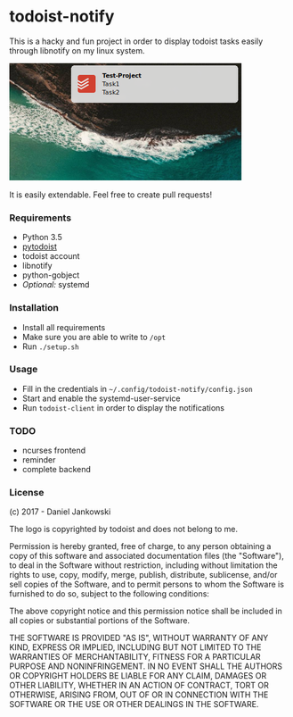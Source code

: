 # todoist-notify

This is a hacky and fun project in order to display todoist tasks easily through
libnotify on my linux system.

![screenshot](./screenshot.png)

It is easily extendable. Feel free to create pull requests!


### Requirements

- Python 3.5
- [pytodoist](https://github.com/Garee/pytodoist)
- todoist account
- libnotify
- python-gobject
- *Optional:* systemd


### Installation

- Install all requirements
- Make sure you are able to write to `/opt`
- Run `./setup.sh`


### Usage

- Fill in the credentials in `~/.config/todoist-notify/config.json`
- Start and enable the systemd-user-service
- Run `todoist-client` in order to display the notifications


### TODO

- ncurses frontend
- reminder
- complete backend


### License

(c) 2017 - Daniel Jankowski


The logo is copyrighted by todoist and does not belong to me.


Permission is hereby granted, free of charge, to any person obtaining a copy
of this software and associated documentation files (the "Software"), to deal
in the Software without restriction, including without limitation the rights
to use, copy, modify, merge, publish, distribute, sublicense, and/or sell
copies of the Software, and to permit persons to whom the Software is
furnished to do so, subject to the following conditions:


The above copyright notice and this permission notice shall be included in
all copies or substantial portions of the Software.


THE SOFTWARE IS PROVIDED "AS IS", WITHOUT WARRANTY OF ANY KIND, EXPRESS OR
IMPLIED, INCLUDING BUT NOT LIMITED TO THE WARRANTIES OF MERCHANTABILITY,
FITNESS FOR A PARTICULAR PURPOSE AND NONINFRINGEMENT. IN NO EVENT SHALL THE
AUTHORS OR COPYRIGHT HOLDERS BE LIABLE FOR ANY CLAIM, DAMAGES OR OTHER
LIABILITY, WHETHER IN AN ACTION OF CONTRACT, TORT OR OTHERWISE, ARISING FROM,
OUT OF OR IN CONNECTION WITH THE SOFTWARE OR THE USE OR OTHER DEALINGS IN
THE SOFTWARE.
